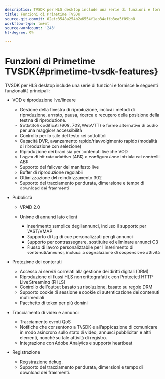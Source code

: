 ```yaml
---
description: TVSDK per HLS desktop include una serie di funzioni e fornisce le seguenti funzionalità principali
title: Funzioni di Primetime TVSDK
source-git-commit: 02ebc3548a254b2a6554f1ab34afbb3ea5f09bb8
workflow-type: tm+mt
source-wordcount: '243'
ht-degree: 0%

---
```


# Funzioni di Primetime TVSDK{#primetime-tvsdk-features}

TVSDK per HLS desktop include una serie di funzioni e fornisce le seguenti funzionalità principali:

* VOD e riproduzione live/lineare

   * Gestione della finestra di riproduzione, inclusi i metodi di riproduzione, arresto, pausa, ricerca e recupero della posizione della testina di riproduzione.
   * Sottotitoli codificati (608, 708, WebVTT) e forme alternative di audio per una maggiore accessibilità
   * Controllo per lo stile del testo nei sottotitoli
   * Capacità DVR, avanzamento rapido/riavvolgimento rapido (modalità di riproduzione con selezione)
   * Riproduzione dei brani sia per contenuti live che VOD
   * Logica di bit rate adattivo (ABR) e configurazione iniziale dei controlli ABR
   * Supporto del failover del manifesto live
   * Buffer di riproduzione regolabili
   * Ottimizzazione del reindirizzamento 302
   * Supporto del tracciamento per durata, dimensione e tempo di download dei frammenti

* Pubblicità

   * VPAID 2.0
   * Unione di annunci lato client

      * Inserimento semplice degli annunci, incluso il supporto per VAST/VMAP
      * Supporto di tag di cue personalizzati per gli annunci
      * Supporto per contrassegnare, sostituire ed eliminare annunci C3
      * Flusso di lavoro personalizzabile per l&#39;inserimento di contenuti/annunci, inclusa la segnalazione di sospensione attività

* Protezione dei contenuti

   * Accesso ai servizi correlati alla gestione dei diritti digitali (DRM)
   * Riproduzione di flussi HLS non crittografati o con Protected HTTP Live Streaming (PHLS)
   * Controllo dell&#39;output basato su risoluzione, basato su regole DRM
   * Supporto cookie di sessione e cookie di autenticazione dei contenuti multimediali
   * Pacchetto di token per più domini

* Tracciamento di video e annunci

   * Tracciamento eventi QoS
   * Notifiche che consentono a TVSDK e all’applicazione di comunicare in modo asincrono sullo stato di video, annunci pubblicitari e altri elementi, nonché su tale attività di registro.
   * Integrazione con Adobe Analytics e supporto heartbeat

* Registrazione

   * Registrazione debug.
   * Supporto del tracciamento per durata, dimensioni e tempo di download dei frammenti.
